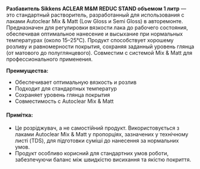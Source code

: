 **Разбавитель Sikkens ACLEAR M&M REDUC STAND объемом 1 литр** — это стандартный растворитель, разработанный для использования с лаками Autoclear Mix & Matt (Low Gloss и Semi Gloss) в авторемонте. Предназначен для регулировки вязкости лака до рабочего состояния, обеспечивая оптимальное нанесение и высыхание при нормальных температурах (около 15–25°C). Продукт способствует хорошему розливу и равномерности покрытия, сохраняя заданный уровень глянца (от матового до полуглянцевого). Совместим с системой Mix & Matt для профессионального применения.

**Преимущества:**

- Обеспечивает оптимальную вязкость и розлив
- Подходит для стандартных температур
- Сохраняет уровень глянца покрытия
- Совместимость с Autoclear Mix & Matt

#### Примітка:

- Це розріджувач, а не самостійний продукт. Використовується з лаками Autoclear Mix & Matt у пропорціях, зазначених у технічному листі (TDS), для підготовки суміші до нанесення за нормальних умов.
- Продукт особливо корисний для стандартних умов роботи, забезпечуючи баланс між швидкістю висихання та якістю покриття.
